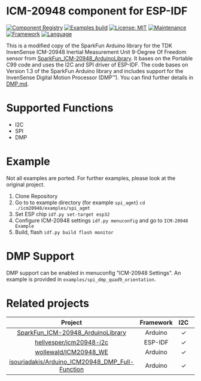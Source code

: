 # ICM-20948 component for ESP-IDF

[![Component Registry](https://components.espressif.com/components/cybergear-robotics/icm20948/badge.svg)](https://components.espressif.com/components/cybergear-robotics/icm20948)
[![Examples build](https://github.com/cybergear-robotics/icm20948/actions/workflows/build_example.yml/badge.svg)](https://github.com/cybergear-robotics/icm20948/actions/workflows/build_example.yml)
[![License: MIT](https://img.shields.io/badge/License-MIT-yellow.svg)](https://opensource.org/licenses/MIT)
[![Maintenance](https://img.shields.io/badge/Maintained%3F-yes-green.svg)](https://GitHub.com/Naereen/StrapDown.js/graphs/commit-activity)
[![Framework](https://img.shields.io/badge/Framework-ESP-orange.svg)](https://shields.io/)
[![Language](https://img.shields.io/badge/Language-C-purple.svg)](https://shields.io/)

This is a modified copy of the SparkFun Arduino library for the TDK InvenSense ICM-20948 Inertial Measurement Unit 9-Degree Of Freedom sensor from [SparkFun_ICM-20948_ArduinoLibrary](https://github.com/sparkfun/SparkFun_ICM-20948_ArduinoLibrary). It bases on the Portable C99 code and uses the I2C and SPI driver of ESP-IDF. The code bases on Version 1.3 of the SparkFun Arduino library and  includes support for the InvenSense Digital Motion Processor (DMP™). You can find further details in [DMP.md](docs/DMP.md).

# Supported Functions
* I2C
* SPI
* DMP

# Example

Not all examples are ported. For further examples, please look at the original project.

1. Clone Repository
2. Go to to example directory (for example `spi_agmt`)
   `cd ./icm20948/examples/spi_agmt`
3. Set ESP chip
   `idf.py set-target esp32`
4. Configure ICM-20948 settings
   `idf.py menuconfig` and go to `ICM-20948 Example`
5. Build, flash
   `idf.py build flash monitor`

# DMP Support

DMP support can be enabled in menuconfig "ICM-20948 Settings". An example is provided in `examples/spi_dmp_quad9_orientation`.

# Related projects

| Project | Framework | I2C | SPI | DMP |
| :---:   | :---: | :---: | :---: | :---: |
| [SparkFun_ICM-20948_ArduinoLibrary](https://github.com/sparkfun/SparkFun_ICM-20948_ArduinoLibrary) | Arduino | &check;| &check;| &check;|
| [hellvesper/icm20948-i2c](https://github.com/hellvesper/icm20948-i2c) | ESP-IDF | &check;|  | &check;|
| [wollewald/ICM20948_WE](https://github.com/wollewald/ICM20948_WE) | Arduino | &check;| &check;| |
| [isouriadakis/Arduino_ICM20948_DMP_Full-Function](https://github.com/isouriadakis/Arduino_ICM20948_DMP_Full-Function) | Arduino | &check;| &check;| &check;|
